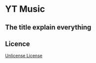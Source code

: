 # YT Music

## The title explain everything

## Licence

[Unlicense License](https://github.com/arma7x/kai-yt-music/blob/master/LICENSE.txt)

